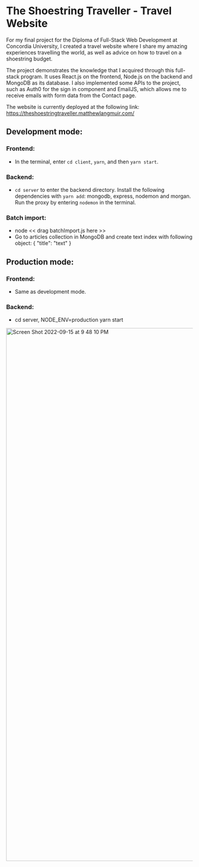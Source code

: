 # The Shoestring Traveller - Travel Website

For my final project for the Diploma of Full-Stack Web Development at Concordia University, I created a travel website where I share my amazing experiences travelling the world, as well as advice on how to travel on a shoestring budget.

The project demonstrates the knowledge that I acquired through this full-stack program. It uses React.js on the frontend, Node.js on the backend and MongoDB as its database. I also implemented some APIs to the project, such as Auth0 for the sign in component and EmailJS, which allows me to receive emails with form data from the Contact page.

The website is currently deployed at the following link: https://theshoestringtraveller.matthewlangmuir.com/

## Development mode:

### Frontend:
- In the terminal, enter `cd client`, `yarn`, and then `yarn start`.

### Backend:
- `cd server` to enter the backend directory. Install the following dependencies with `yarn add`: mongodb, express, nodemon and morgan. Run the proxy by entering `nodemon` in the terminal.

### Batch import:
- node << drag batchImport.js here >>
- Go to articles collection in MongoDB and create text index with following object: { "title": "text" }

## Production mode:

### Frontend:
- Same as development mode.

### Backend:
- cd server, NODE_ENV=production yarn start

<img width="1440" alt="Screen Shot 2022-09-15 at 9 48 10 PM" src="https://user-images.githubusercontent.com/96800876/190558761-6392c6ff-285e-4f73-965d-a11b0f1163ec.png">
